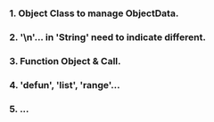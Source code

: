 ### 1. Object Class to manage ObjectData.
### 2. '\\n'... in 'String' need to indicate different.
### 3. Function Object & Call.
### 4. 'defun', 'list', 'range'...
### 5. ...